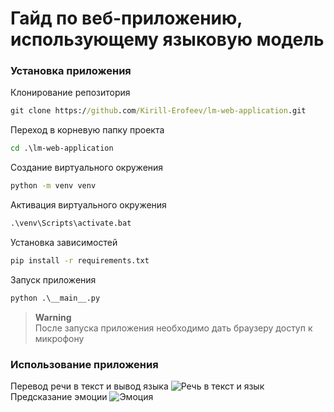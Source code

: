 # Гайд по веб-приложению, использующему языковую модель
### Установка приложения
Клонирование репозитория
```cmd
git clone https://github.com/Kirill-Erofeev/lm-web-application.git
```
Переход в корневую папку проекта
```cmd
cd .\lm-web-application
```
Создание виртуального окружения
```cmd
python -m venv venv
```
Активация виртуального окружения
```cmd
.\venv\Scripts\activate.bat
```
Установка зависимостей
```cmd
pip install -r requirements.txt
```
Запуск приложения
```cmd
python .\__main__.py
```
> **Warning**<br>
После запуска приложения необходимо дать браузеру доступ к микрофону
> 
### Использование приложения
Перевод речи в текст и вывод языка
![Речь в текст и язык](https://github.com/user-attachments/assets/b56c4b1c-b4f7-4e87-a028-695ff70abf5e)
Предсказание эмоции
![Эмоция](https://github.com/user-attachments/assets/d38f7680-c903-4a29-9db2-13b7d19cfe69)
